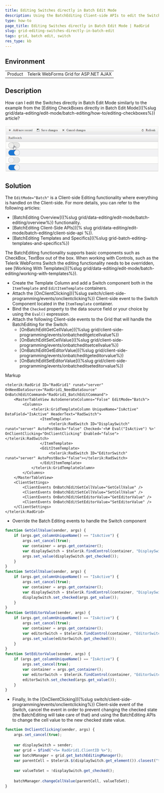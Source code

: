 ```yaml
---
title: Editing Switches directly in Batch Edit Mode
description: Using the BatchEditing Client-side APIs to edit the Switches directly in Batch Edit Mode.
type: how-to
page_title: Editing Switches directly in Batch Edit Mode | RadGrid
slug: grid-editing-switches-directly-in-batch-edit
tags: grid, batch edit, switch
res_type: kb
---
```


## Environment

<table>
  <tr>
    <td>Product</td>
    <td>Telerik WebForms Grid for ASP.NET AJAX</td>
  </tr>
</table>

## Description

How can I edit the Switches directly in Batch Edit Mode similarly to the example from the [Editing CheckBoxes directly in Batch Edit Mode]({%slug grid/data-editing/edit-mode/batch-editing/how-to/editing-checkboxes%}) article?

!["Editing Switches directly in Batch Edit Mode"](images/grid-editing-switches-directly-in-batch-edit.gif "Editing Switches directly in Batch Edit Mode")

## Solution

The `EditMode="Batch"` is a Client-side Editing functionality where everything is handled on the Client-side. For more details, you can refer to the following articles:
- [BatchEditing Overview]({%slug grid/data-editing/edit-mode/batch-editing/overview%}) functionality.
- [BatchEditing Client-Side APIs]({% slug grid/data-editing/edit-mode/batch-editing/client-side-api %}).
- [BatchEditing Templates and Specifics]({%slug grid-batch-editing-templates-and-specifics%})


The BatchEditing functionality supports basic components such as CheckBox, TextBox out of the box. When working with Controls, such as the Telerik WebForms Switch the editing functionality needs to be overridden, see [Working With Templates]({%slug grid/data-editing/edit-mode/batch-editing/working-with-templates%}).


- Create the Template Column and add a Switch component both in the `ItemTemplate` and `EditItemTemplate` containers. 
- Attach the [OnClientClicking]({%slug switch/client-side-programming/events/onclientclicking%}) Client-side event to the Switch Component located in the `ItemTemplate` container.
- Bind the `Checked` property to the data source field or your choice by using the `Eval()` expression.
- Attach the following Client-side events to the Grid that will handle the BatchEditing for the Switch:
  - [OnBatchEditGetCellValue]({%slug grid/client-side-programming/events/onbatcheditgetcellvalue%})
  - [OnBatchEditSetCellValue]({%slug grid/client-side-programming/events/onbatcheditsetcellvalue%})
  - [OnBatchEditGetEditorValue]({%slug grid/client-side-programming/events/onbatcheditgeteditorvalue%})
  - [OnBatchEditSetEditorValue]({%slug grid/client-side-programming/events/onbatcheditseteditorvalue%})

Markup

````ASP.NET
<telerik:RadGrid ID="RadGrid1" runat="server" OnNeedDataSource="RadGrid1_NeedDataSource" OnBatchEditCommand="RadGrid1_BatchEditCommand">
    <MasterTableView AutoGenerateColumns="False" EditMode="Batch">
        <Columns>
            <telerik:GridTemplateColumn UniqueName="IsActive" DataField="IsActive" HeaderText="RadSwitch">
                <ItemTemplate>
                    <telerik:RadSwitch ID="DisplaySwitch" runat="server" AutoPostBack="false" Checked='<%# Eval("IsActive") %>' OnClientClicking="OnClientClicking" Enabled="false"></telerik:RadSwitch>
                </ItemTemplate>
                <EditItemTemplate>
                    <telerik:RadSwitch ID="EditorSwitch" runat="server" AutoPostBack="false"></telerik:RadSwitch>
                </EditItemTemplate>
            </telerik:GridTemplateColumn>
        </Columns>
    </MasterTableView>
    <ClientSettings>
        <ClientEvents OnBatchEditGetCellValue="GetCellValue" />
        <ClientEvents OnBatchEditSetCellValue="SetCellValue" />
        <ClientEvents OnBatchEditGetEditorValue="GetEditorValue" />
        <ClientEvents OnBatchEditSetEditorValue="SetEditorValue" />
    </ClientSettings>
</telerik:RadGrid>
````

- Override the Batch Editing events to handle the Switch component

````JavaScript
function GetCellValue(sender, args) {
    if (args.get_columnUniqueName() == "IsActive") {
        args.set_cancel(true);
        var container = args.get_container();
        var displaySwitch = $telerik.findControl(container, "DisplaySwitch");
        args.set_value(displaySwitch.get_checked());
    }
}
function SetCellValue(sender, args) {
    if (args.get_columnUniqueName() == "IsActive") {
        args.set_cancel(true);
        var container = args.get_container();
        var displaySwitch = $telerik.findControl(container, "DisplaySwitch");
        displaySwitch.set_checked(args.get_value());
    }
}
function GetEditorValue(sender, args) {
    if (args.get_columnUniqueName() == "IsActive") {
        args.set_cancel(true);
        var container = args.get_container();
        var editorSwitch = $telerik.findControl(container, "EditorSwitch");
        args.set_value(editorSwitch.get_checked());
    }
}
function SetEditorValue(sender, args) {
    if (args.get_columnUniqueName() == "IsActive") {
        args.set_cancel(true);
        var container = args.get_container();
        var editorSwitch = $telerik.findControl(container, "EditorSwitch");
        editorSwitch.set_checked(args.get_value());
    }
}
````

- Finally, In the [OnClientClicking]({%slug switch/client-side-programming/events/onclientclicking%}) Client-side event of the Switch, cancel the event in order to prevent changing the checked state (the BatchEditing will take care of that) and using the BatchEditing APIs to change the cell value to the new checked state value.

````JavaScript
function OnClientClicking(sender, args) {
    args.set_cancel(true);

    var displaySwitch = sender;
    var grid = $find("<%= RadGrid1.ClientID %>");
    var batchManager = grid.get_batchEditingManager();
    var parentCell = $telerik.$(displaySwitch.get_element()).closest("td")[0];

    var valueToSet = !displaySwitch.get_checked();

    batchManager.changeCellValue(parentCell, valueToSet);
}
````

 